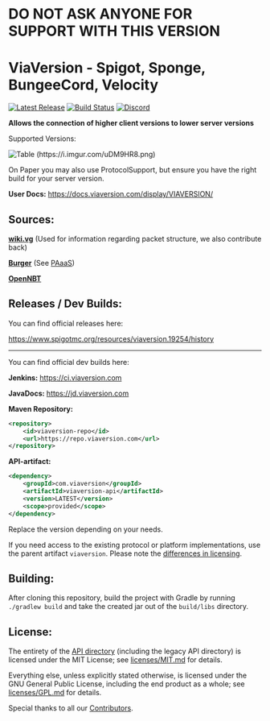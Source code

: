 # DO NOT ASK ANYONE FOR SUPPORT WITH THIS VERSION

# ViaVersion - Spigot, Sponge, BungeeCord, Velocity

[![Latest Release](https://img.shields.io/github/v/release/ViaVersion/ViaVersion)](https://viaversion.com)
[![Build Status](https://github.com/ViaVersion/ViaVersion/actions/workflows/gradle.yml/badge.svg?branch=master)](https://github.com/ViaVersion/ViaVersion/actions)
[![Discord](https://img.shields.io/badge/chat-on%20discord-blue.svg)](https://viaversion.com/discord)

**Allows the connection of higher client versions to lower server versions**

Supported Versions:

![Table (https://i.imgur.com/uDM9HR8.png)](https://i.imgur.com/RRa5KnK.png)

On Paper you may also use ProtocolSupport, but ensure you have the right build for your server version.

**User Docs:** https://docs.viaversion.com/display/VIAVERSION/


Sources:
--------
**[wiki.vg](https://wiki.vg)** (Used for information regarding packet structure, we also contribute back)

**[Burger](https://github.com/Pokechu22/Burger)** (See [PAaaS](https://github.com/Matsv/Paaas))

**[OpenNBT](https://github.com/ViaVersion/OpenNBT)**


Releases / Dev Builds:
--------
You can find official releases here:

https://www.spigotmc.org/resources/viaversion.19254/history

----------

You can find official dev builds here:

**Jenkins:** https://ci.viaversion.com

**JavaDocs:** https://jd.viaversion.com

**Maven Repository:**
```xml
<repository>
    <id>viaversion-repo</id>
    <url>https://repo.viaversion.com</url>
</repository>
```

**API-artifact:**
```xml
<dependency>
    <groupId>com.viaversion</groupId>
    <artifactId>viaversion-api</artifactId>
    <version>LATEST</version>
    <scope>provided</scope>
</dependency>
```

Replace the version depending on your needs.

If you need access to the existing protocol or platform implementations, use the parent artifact `viaversion`.
Please note the [differences in licensing](#license).


Building:
--------
After cloning this repository, build the project with Gradle by running `./gradlew build` and take the created jar out of
the `build/libs` directory.


License:
--------
The entirety of the [API directory](api) (including the legacy API directory) is licensed under the MIT License; see [licenses/MIT.md](licenses/MIT.md) for
details.

Everything else, unless explicitly stated otherwise, is licensed under the GNU General Public License, including the end
product as a whole; see [licenses/GPL.md](licenses/GPL.md) for details.

Special thanks to all our [Contributors](https://github.com/ViaVersion/ViaVersion/graphs/contributors).

